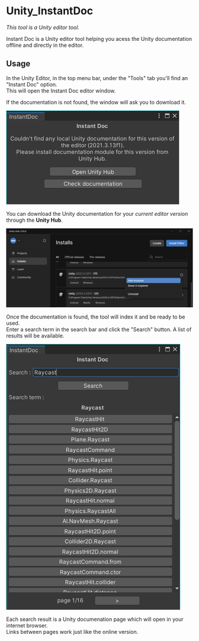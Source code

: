# Unity_InstantDoc

_This tool is a Unity editor tool._

Instant Doc is a Unity editor tool helping you acess the Unity documentation offline and directly in the editor.

## Usage

In the Unity Editor, in the top menu bar, under the "Tools" tab you'll find an "Instant Doc" option.\
This will open the Instant Doc editor window.

If the documentation is not found, the window will ask you to download it.

![](.Screenshots/Init.png)

You can download the Unity documentation for your _current editor version_ through the **Unity Hub**.

![](.Screenshots/Hub.png)

Once the documentation is found, the tool will index it and be ready to be used.\
Enter a search term in the search bar and click the "Search" button. A list of results will be available.

![](.Screenshots/Menu.png)

Each search result is a Unity documenation page which will open in your internet browser.\
Links between pages work just like the online version.